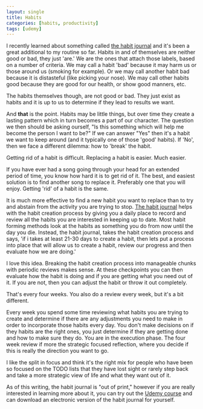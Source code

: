 ```yaml
---
layout: single
title: Habits
categories: [habits, productivity]
tags: [udemy]
---
```

I recently learned about something called [the habit journal][journal] and it's been a great additional to my routine so far. Habits in and of themselves are neither good or bad, they just 'are.' We are the ones that attach those labels, based on a number of criteria. We may call a habit 'bad' because it may harm us or those around us (smoking for example). Or we may call another habit bad because it is distasteful (like picking your nose). We may call other habits good because they are good for our health, or show good manners, etc.

The habits themselves though, are not good or bad. They just exist as habits and it is up to us to determine if they lead to results we want.

And **that** is the point. Habits may be little things, but over time they create a lasting pattern which in turn becomes a part of our character. The question we then should be asking ourself, "Is this something which will help me become the person I want to be?" If we can answer "Yes" then it's a habit we want to keep around (and it typically one of those 'good' habits). If 'No', then we face a different dilemma: how to 'break' the habit.

Getting rid of a habit is difficult. Replacing a habit is easier. Much easier.

If you have ever had a song going through your head for an extended period of time, you know how hard it is to get rid of it. The best, and easiest solution is to find another song to replace it. Preferably one that you will enjoy. Getting 'rid' of a habit is the same.

It is much more effective to find a new habit you want to replace than to try and abstain from the activity you are trying to stop. [The habit journal][journal] helps with the habit creation process by giving you a daily place to record and review all the habits you are interested in keeping up to date. Most habit forming methods look at the habits as something you do from now until the day you die. Instead, the habit journal, takes the habit creation process and says, 'if i takes at least 21-30 days to create a habit, then lets put a process into place that will allow us to create a habit, review our progress and then evaluate how we are doing.'

I love this idea. Breaking the habit creation process into manageable chunks with periodic reviews makes sense. At these checkpoints you can then evaluate how the habit is doing and if you are getting what you need out of it. If you are not, then you can adjust the habit or throw it out completely.

That's every four weeks. You also do a review every week, but it's a bit different.

Every week you spend some time reviewing what habits you are trying to create and determine if there are any adjustments you need to make in order to incorporate those habits every day. You don't make decisions on if they habits are the right ones, you just determine if they are getting done and how to make sure they do. You are in the execution phase. The four week review if more the strategic focused reflection, where you decide if this is really the direction you want to go.

I like the split in focus and think it's the right mix for people who have been so focused on the TODO lists that they have lost sight or rarely step back and take a more strategic view of life and what they want out of it.

As of this writing, the habit journal is "out of print," however if you are really interested in learning more about it, you can try out the [Udemy course][udemy] and can download an electronic version of the habit journal for yourself.

[journal]: http://www.thehabitjournal.com/
[udemy]: https://www.udemy.com/thehabitjournal/learn/v4/overview
